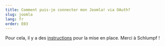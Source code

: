 ```yaml
---
title: Comment puis-je connecter mon Joomla! via OAuth? 
slug: joomla
lang: fr
order: E03
---
```


Pour cela, il y a des [instructions](https://tech.spuur.ch/files/pdf/joomla-oauth-anleitung.pdf) pour la mise en place. Merci à Schlumpf !
